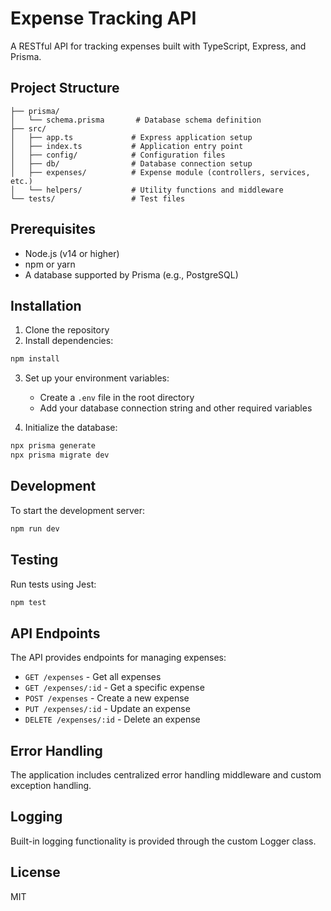 # Expense Tracking API

A RESTful API for tracking expenses built with TypeScript, Express, and Prisma.

## Project Structure

```
├── prisma/
│   └── schema.prisma       # Database schema definition
├── src/
│   ├── app.ts             # Express application setup
│   ├── index.ts           # Application entry point
│   ├── config/            # Configuration files
│   ├── db/                # Database connection setup
│   ├── expenses/          # Expense module (controllers, services, etc.)
│   └── helpers/           # Utility functions and middleware
└── tests/                 # Test files
```

## Prerequisites

- Node.js (v14 or higher)
- npm or yarn
- A database supported by Prisma (e.g., PostgreSQL)

## Installation

1. Clone the repository
2. Install dependencies:

```bash
npm install
```

3. Set up your environment variables:
   - Create a `.env` file in the root directory
   - Add your database connection string and other required variables

4. Initialize the database:

```bash
npx prisma generate
npx prisma migrate dev
```

## Development

To start the development server:

```bash
npm run dev
```

## Testing

Run tests using Jest:

```bash
npm test
```

## API Endpoints

The API provides endpoints for managing expenses:

- `GET /expenses` - Get all expenses
- `GET /expenses/:id` - Get a specific expense
- `POST /expenses` - Create a new expense
- `PUT /expenses/:id` - Update an expense
- `DELETE /expenses/:id` - Delete an expense

## Error Handling

The application includes centralized error handling middleware and custom exception handling.

## Logging

Built-in logging functionality is provided through the custom Logger class.

## License

MIT
